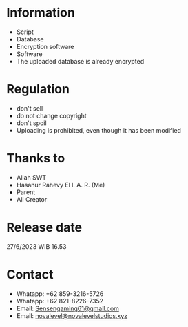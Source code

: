 # Information
- Script
- Database
- Encryption software
- Software
- The uploaded database is already encrypted
# Regulation 
- don't sell 
- do not change copyright
- don't spoil
- Uploading is prohibited, even though it has been modified 
# Thanks to 
- Allah SWT
- Hasanur Rahevy El l. A. R. (Me)
- Parent
- All Creator
# Release date
27/6/2023 WIB 16.53
# Contact
- Whatapp: +62 859-3216-5726
- Whatapp: +62 821-8226-7352
- Email: Sensengaming61@gmail.com
- Email: novalevel@novalevelstudios.xyz
